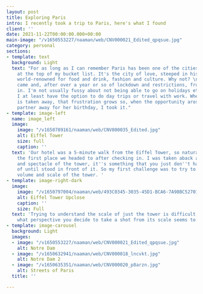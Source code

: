 ```yaml
---
layout: post
title: Exploring Paris
intro: I recently took a trip to Paris, here's what I found
client: ''
date: 2021-11-22T00:00:00.000+00:00
main-image: "/v1650553227/naaman/web/CNV000021_Edited_qpqsue.jpg"
category: personal
sections:
- template: text
  background: Light
  text: "For as long as I can remember Paris has been one of the cities consistently
    at the top of my bucket list. It's the city of love, steeped in history, it's
    world-renowned for food and drink, fashion and culture. Why not? \n\nMid 2021
    came and, after over a year or so of lockdown and restrictions, frustration set
    in. I'm not usually fussy about not being able to go on holidays etc. as usually
    I at least have the option to do day trips or travel with work. When that option
    is taken away, that frustration grows so, when the opportunity arose to take my
    partner away for her birthday, I took it."
- template: image-left
  name: image_left
  image:
    image: "/v1650789161/naaman/web/CNV000035_Edited.jpg"
    alt: Eiffel Tower
    size: full
    caption: ''
  text: 'Our hotel was a 5-minute walk from the Eiffel Tower, so naturally, it''s
    the first place we headed to after checking in. I was taken aback at the size
    and spectacle of the tower, it''s something that you just don''t have the perspective
    of until stood in front of it. So my first challenge was to try to capture the
    volume and scale of the tower. '
- template: image-right-dark
  image:
    image: "/v1650797004/naaman/web/493C0345-3035-45D1-BCA6-7A98BC527015_euctuy.jpg"
    alt: Eiffel Tower Upclose
    caption: ''
    size: Full
  text: 'Trying to understand the scale of just the tower is difficult, no matter
    what perspective you decide to take a shot from its scale seems to get lost. '
- template: image-carousel
  background: Light
  images:
  - image: "/v1650553227/naaman/web/CNV000021_Edited_qpqsue.jpg"
    alt: Notre Dam
  - image: "/v1650632941/naaman/web/CNV000018_lncvkt.jpg"
    alt: Notre Dam 2
  - image: "/v1650635351/naaman/web/CNV000020_p8arzn.jpg"
    alt: Streets of Paris
  title: ''

---
```

